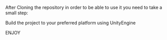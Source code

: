 After Cloning the repository in order to be able to use it you need to take a small step: 

Build the project to your preferred platform using UnityEngine


ENJOY 
